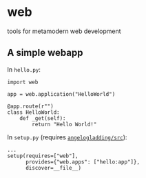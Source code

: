 # web
tools for metamodern web development

## A simple webapp

In `hello.py`:

    import web

    app = web.application("HelloWorld")

    @app.route(r"")
    class HelloWorld:
        def _get(self):
            return "Hello World!"

In `setup.py` (requires [`angelogladding/src`](https://github.com/angelogladding/src)):

    ...
    setup(requires=["web"],
          provides={"web.apps": ["hello:app"]},
          discover=__file__)
